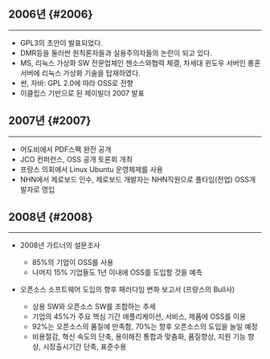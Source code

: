 ## 2006년 {#2006}

---

* GPL3의 초안이 발표되었다.
* DMR등을 둘러싼 원칙론자들과 실용주의자들의 논란이 되고 있다.
* MS, 리눅스 가상화 SW 전문업체인 젠소스와협력 체결, 차세대 윈도우 서버인 롱혼 서버에 리눅스 가상화 기술을 탑재하였다.
* 썬, 자바: GPL 2.0에 따라 OSS로 전향
* 이클립스 기반으로 된 제이빌더 2007 발표

## 2007년 {#2007}

---

* 어도비에서 PDF스펙 완전 공개
* JCO 컨퍼런스, OSS 공개 토론회 개최
* 프랑스 의회에서 Linux Ubuntu 운영체제를 사용
* NHN에서 제로보드 인수, 제로보드 개발자는 NHN직원으로 풀타임\(전업\) OSS개발자로 영입

## 2008년 {#2008}

---

* 2008년 가트너의 설문조사

  * 85%의 기업이 OSS를 사용
  * 나머지 15% 기업들도 1년 이내에 OSS를 도입할 것을 예측

* 오픈소스 소프트웨어 도입의 향후 패러다임 변화 보고서 \(프랑스의 Bull사\)

  * 상용 SW와 오픈소스 SW를 조합하는 추세
  * 기업의 45%가 주요 핵심 기간 애플리케이션, 서비스, 제품에 OSS를 이용
  * 92%는 오픈소스의 품질에 만족함, 70%는 향후 오픈소스의 도입을 늘일 예정
  * 비용절감, 혁신 속도의 단축, 용이해진 통합과 맞춤화, 품질향상, 지원 기능 향상, 시장출시기간 단축, 표준수용



